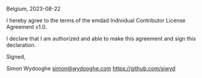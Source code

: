 Belgium, 2023-08-22

I hereby agree to the terms of the emdad Individual Contributor License
Agreement v1.0.

I declare that I am authorized and able to make this agreement and sign this
declaration.

Signed,

Simon Wydooghe simon@wydooghe.com https://github.com/siwyd